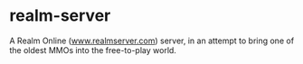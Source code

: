 # realm-server
A Realm Online (www.realmserver.com) server, in an attempt to bring one of the oldest MMOs into the free-to-play world. 
